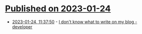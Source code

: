 # [Published on 2023-01-24](index.md)

* [2023-01-24, 11:37:50](https://lobste.rs/s/vg1pp2/i_don_t_know_what_write_on_my_blog_developer) - [I don't know what to write on my blog - developer](https://fromdevtodev.com/what-to-blog-developer)
